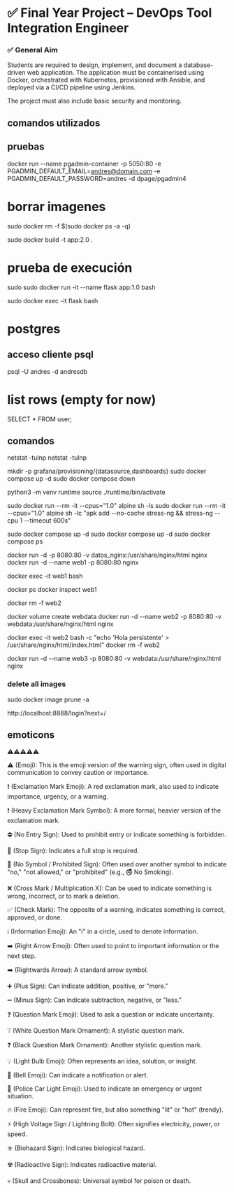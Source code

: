 # ✅ Final Year Project – DevOps Tool Integration Engineer

### ✅ General Aim

Students are required to design, implement, and document a database-driven web application. The application must be containerised using Docker, orchestrated with Kubernetes, provisioned with Ansible, and deployed via a CI/CD pipeline using Jenkins.

The project must also include basic security and monitoring.

## comandos utilizados
## pruebas
docker run --name pgadmin-container -p 5050:80 -e PGADMIN_DEFAULT_EMAIL=andres@domain.com -e PGADMIN_DEFAULT_PASSWORD=andres -d dpage/pgadmin4

# borrar imagenes
sudo docker rm -f $(sudo docker ps -a -q)

sudo docker build -t app:2.0 .

# prueba de execución
sudo sudo docker run -it --name flask app:1.0 bash

sudo docker exec -it flask bash

# postgres
## acceso cliente psql
psql -U andres -d andresdb

# list rows (empty for now)
SELECT * FROM user;

## comandos
netstat -tulnp
netstat -tulnp

mkdir -p grafana/provisioning/{datasource,dashboards}
sudo docker compose up -d
sudo docker compose down


python3 -m venv runtime
source ./runtime/bin/activate


sudo docker run --rm  -it --cpus="1.0" alpine sh  -ls
sudo docker run --rm -it --cpus="1.0" alpine sh -lc "apk add --no-cache stress-ng && stress-ng --cpu 1 --timeout 600s"


sudo docker compose up -d
sudo docker compose up -d
sudo docker compose ps

docker run -d -p 8080:80 -v datos_nginx:/usr/share/nginx/html nginx
docker run -d --name web1 -p 8080:80 nginx

docker exec -it web1 bash

docker ps
docker inspect web1

docker rm -f web2

docker volume create webdata
docker run -d --name web2 -p 8080:80 -v webdata:/usr/share/nginx/html nginx

docker exec -it web2 bash -c "echo 'Hola persistente' > /usr/share/nginx/html/index.html"
docker rm -f web2

docker run -d --name web3 -p 8080:80 -v webdata:/usr/share/nginx/html nginx

### delete all images
sudo docker image prune -a

http://localhost:8888/login?next=/

## emoticons
⚠⚠⚠⚠⚠

⚠️ (Emoji): This is the emoji version of the warning sign, often used in digital communication to convey caution or importance.

❗ (Exclamation Mark Emoji): A red exclamation mark, also used to indicate importance, urgency, or a warning.

❗️ (Heavy Exclamation Mark Symbol): A more formal, heavier version of the exclamation mark.

⛔ (No Entry Sign): Used to prohibit entry or indicate something is forbidden.

🛑 (Stop Sign): Indicates a full stop is required.

🚫 (No Symbol / Prohibited Sign): Often used over another symbol to indicate "no," "not allowed," or "prohibited" (e.g., 🚭 No Smoking).

❌ (Cross Mark / Multiplication X): Can be used to indicate something is wrong, incorrect, or to mark a deletion.

✅ (Check Mark): The opposite of a warning, indicates something is correct, approved, or done.

ℹ️ (Information Emoji): An "i" in a circle, used to denote information.

➡️ (Right Arrow Emoji): Often used to point to important information or the next step.

➡️ (Rightwards Arrow): A standard arrow symbol.

➕ (Plus Sign): Can indicate addition, positive, or "more."

➖ (Minus Sign): Can indicate subtraction, negative, or "less."

❓ (Question Mark Emoji): Used to ask a question or indicate uncertainty.

❔ (White Question Mark Ornament): A stylistic question mark.

❓ (Black Question Mark Ornament): Another stylistic question mark.

💡 (Light Bulb Emoji): Often represents an idea, solution, or insight.

🔔 (Bell Emoji): Can indicate a notification or alert.

🚨 (Police Car Light Emoji): Used to indicate an emergency or urgent situation.

🔥 (Fire Emoji): Can represent fire, but also something "lit" or "hot" (trendy).

⚡ (High Voltage Sign / Lightning Bolt): Often signifies electricity, power, or speed.

☣️ (Biohazard Sign): Indicates biological hazard.

☢️ (Radioactive Sign): Indicates radioactive material.

💀 (Skull and Crossbones): Universal symbol for poison or death.